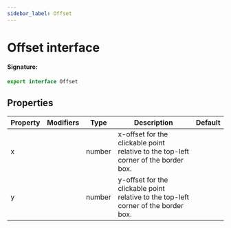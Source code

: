 ```yaml
---
sidebar_label: Offset
---
```


# Offset interface

#### Signature:

```typescript
export interface Offset
```

## Properties

| Property | Modifiers | Type   | Description                                                                         | Default |
| -------- | --------- | ------ | ----------------------------------------------------------------------------------- | ------- |
| x        |           | number | x-offset for the clickable point relative to the top-left corner of the border box. |         |
| y        |           | number | y-offset for the clickable point relative to the top-left corner of the border box. |         |
